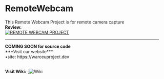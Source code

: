 # RemoteWebcam
This Remote Webcam Project is for remote camera capture<br>
<b>Review:</b><br>
[![REMOTE WEBCAM PROJECT](https://img.youtube.com/vi/OruiFg3oAe8/0.jpg)](https://www.youtube.com/watch?v=OruiFg3oAe8)

<hr>
<b>COMING SOON for source code</b><br />
***Visit our website***<br>
•site: https://warceuproject.dev<br>
<br>

<b>Visit Wiki:</b> [![Wiki](https://github.com/WarceuProject/RemoteWebcam/wiki)
